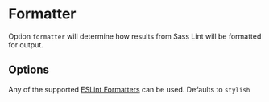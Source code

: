 # Formatter

Option `formatter` will determine how results from Sass Lint will be formatted for output.

## Options

Any of the supported [ESLint Formatters](https://github.com/eslint/eslint/tree/master/lib/formatters) can be used. Defaults to `stylish`
